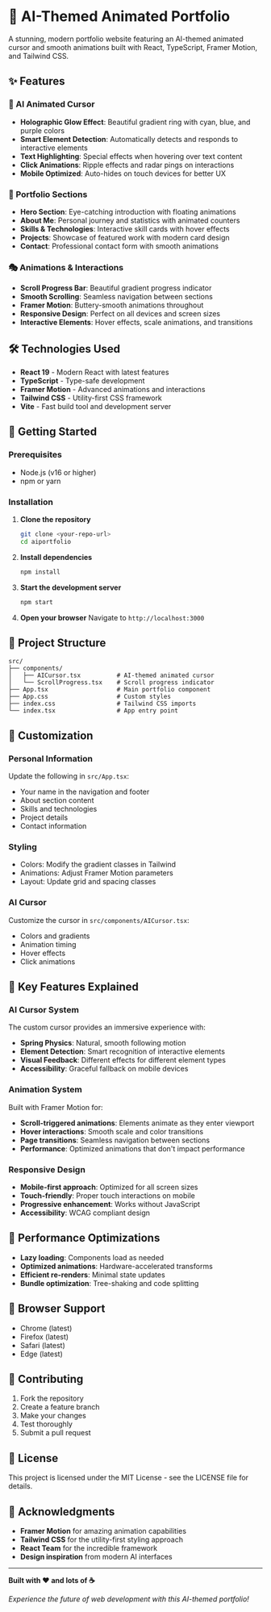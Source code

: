 # 🚀 AI-Themed Animated Portfolio

A stunning, modern portfolio website featuring an AI-themed animated cursor and smooth animations built with React, TypeScript, Framer Motion, and Tailwind CSS.

## ✨ Features

### 🎯 AI Animated Cursor
- **Holographic Glow Effect**: Beautiful gradient ring with cyan, blue, and purple colors
- **Smart Element Detection**: Automatically detects and responds to interactive elements
- **Text Highlighting**: Special effects when hovering over text content
- **Click Animations**: Ripple effects and radar pings on interactions
- **Mobile Optimized**: Auto-hides on touch devices for better UX

### 🎨 Portfolio Sections
- **Hero Section**: Eye-catching introduction with floating animations
- **About Me**: Personal journey and statistics with animated counters
- **Skills & Technologies**: Interactive skill cards with hover effects
- **Projects**: Showcase of featured work with modern card design
- **Contact**: Professional contact form with smooth animations

### 🎭 Animations & Interactions
- **Scroll Progress Bar**: Beautiful gradient progress indicator
- **Smooth Scrolling**: Seamless navigation between sections
- **Framer Motion**: Buttery-smooth animations throughout
- **Responsive Design**: Perfect on all devices and screen sizes
- **Interactive Elements**: Hover effects, scale animations, and transitions

## 🛠️ Technologies Used

- **React 19** - Modern React with latest features
- **TypeScript** - Type-safe development
- **Framer Motion** - Advanced animations and interactions
- **Tailwind CSS** - Utility-first CSS framework
- **Vite** - Fast build tool and development server

## 🚀 Getting Started

### Prerequisites
- Node.js (v16 or higher)
- npm or yarn

### Installation

1. **Clone the repository**
   ```bash
   git clone <your-repo-url>
   cd aiportfolio
   ```

2. **Install dependencies**
   ```bash
   npm install
   ```

3. **Start the development server**
   ```bash
   npm start
   ```

4. **Open your browser**
   Navigate to `http://localhost:3000`

## 📁 Project Structure

```
src/
├── components/
│   ├── AICursor.tsx          # AI-themed animated cursor
│   └── ScrollProgress.tsx    # Scroll progress indicator
├── App.tsx                   # Main portfolio component
├── App.css                   # Custom styles
├── index.css                 # Tailwind CSS imports
└── index.tsx                 # App entry point
```

## 🎨 Customization

### Personal Information
Update the following in `src/App.tsx`:
- Your name in the navigation and footer
- About section content
- Skills and technologies
- Project details
- Contact information

### Styling
- Colors: Modify the gradient classes in Tailwind
- Animations: Adjust Framer Motion parameters
- Layout: Update grid and spacing classes

### AI Cursor
Customize the cursor in `src/components/AICursor.tsx`:
- Colors and gradients
- Animation timing
- Hover effects
- Click animations

## 🌟 Key Features Explained

### AI Cursor System
The custom cursor provides an immersive experience with:
- **Spring Physics**: Natural, smooth following motion
- **Element Detection**: Smart recognition of interactive elements
- **Visual Feedback**: Different effects for different element types
- **Accessibility**: Graceful fallback on mobile devices

### Animation System
Built with Framer Motion for:
- **Scroll-triggered animations**: Elements animate as they enter viewport
- **Hover interactions**: Smooth scale and color transitions
- **Page transitions**: Seamless navigation between sections
- **Performance**: Optimized animations that don't impact performance

### Responsive Design
- **Mobile-first approach**: Optimized for all screen sizes
- **Touch-friendly**: Proper touch interactions on mobile
- **Progressive enhancement**: Works without JavaScript
- **Accessibility**: WCAG compliant design

## 🎯 Performance Optimizations

- **Lazy loading**: Components load as needed
- **Optimized animations**: Hardware-accelerated transforms
- **Efficient re-renders**: Minimal state updates
- **Bundle optimization**: Tree-shaking and code splitting

## 📱 Browser Support

- Chrome (latest)
- Firefox (latest)
- Safari (latest)
- Edge (latest)

## 🤝 Contributing

1. Fork the repository
2. Create a feature branch
3. Make your changes
4. Test thoroughly
5. Submit a pull request

## 📄 License

This project is licensed under the MIT License - see the LICENSE file for details.

## 🙏 Acknowledgments

- **Framer Motion** for amazing animation capabilities
- **Tailwind CSS** for the utility-first styling approach
- **React Team** for the incredible framework
- **Design inspiration** from modern AI interfaces

---

**Built with ❤️ and lots of ☕**

*Experience the future of web development with this AI-themed portfolio!*
